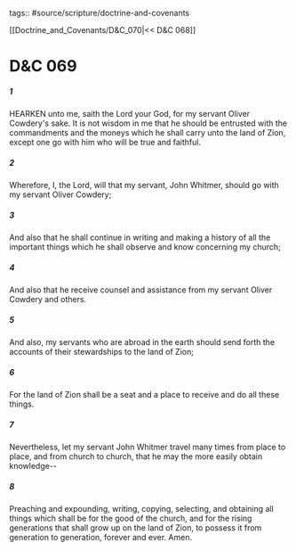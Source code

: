 tags:: #source/scripture/doctrine-and-covenants

[[Doctrine_and_Covenants/D&C_070|<< D&C 068]]

# D&C 069

##### 1

HEARKEN unto me, saith the Lord your God, for my servant Oliver Cowdery's sake. It is not wisdom in me that he should be entrusted with the commandments and the moneys which he shall carry unto the land of Zion, except one go with him who will be true and faithful.

##### 2

Wherefore, I, the Lord, will that my servant, John Whitmer, should go with my servant Oliver Cowdery;

##### 3

And also that he shall continue in writing and making a history of all the important things which he shall observe and know concerning my church;

##### 4

And also that he receive counsel and assistance from my servant Oliver Cowdery and others.

##### 5

And also, my servants who are abroad in the earth should send forth the accounts of their stewardships to the land of Zion;

##### 6

For the land of Zion shall be a seat and a place to receive and do all these things.

##### 7

Nevertheless, let my servant John Whitmer travel many times from place to place, and from church to church, that he may the more easily obtain knowledge--

##### 8

Preaching and expounding, writing, copying, selecting, and obtaining all things which shall be for the good of the church, and for the rising generations that shall grow up on the land of Zion, to possess it from generation to generation, forever and ever. Amen.
